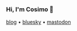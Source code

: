 ### Hi, I'm Cosimo :wave:

[blog](https://cosimomatteini.com/) • [bluesky](https://bsky.app/profile/cosimomatteini.com) • [mastodon](https://hachyderm.io/@cosimomatteini)

